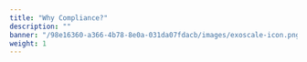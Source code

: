 ```yaml
---
title: "Why Compliance?"
description: ""
banner: "/98e16360-a366-4b78-8e0a-031da07fdacb/images/exoscale-icon.png"
weight: 1
---
```

